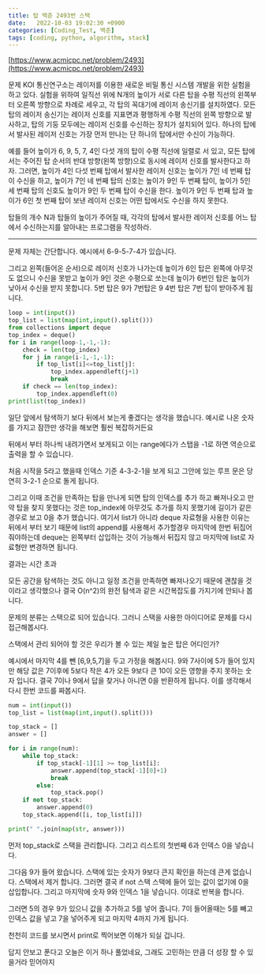 ```yaml
---
title: 탑 백준 2493번 스택
date:   2022-10-03 19:02:30 +0900
categories: [Coding_Test, 백준]
tags: [coding, python, algorithm, stack]
---
```


[https://www.acmicpc.net/problem/2493](https://www.acmicpc.net/problem/2493)

문제
KOI 통신연구소는 레이저를 이용한 새로운 비밀 통신 시스템 개발을 위한 실험을 하고 있다. 실험을 위하여 일직선 위에 N개의 높이가 서로 다른 탑을 수평 직선의 왼쪽부터 오른쪽 방향으로 차례로 세우고, 각 탑의 꼭대기에 레이저 송신기를 설치하였다. 모든 탑의 레이저 송신기는 레이저 신호를 지표면과 평행하게 수평 직선의 왼쪽 방향으로 발사하고, 탑의 기둥 모두에는 레이저 신호를 수신하는 장치가 설치되어 있다. 하나의 탑에서 발사된 레이저 신호는 가장 먼저 만나는 단 하나의 탑에서만 수신이 가능하다. 

예를 들어 높이가 6, 9, 5, 7, 4인 다섯 개의 탑이 수평 직선에 일렬로 서 있고, 모든 탑에서는 주어진 탑 순서의 반대 방향(왼쪽 방향)으로 동시에 레이저 신호를 발사한다고 하자. 그러면, 높이가 4인 다섯 번째 탑에서 발사한 레이저 신호는 높이가 7인 네 번째 탑이 수신을 하고, 높이가 7인 네 번째 탑의 신호는 높이가 9인 두 번째 탑이, 높이가 5인 세 번째 탑의 신호도 높이가 9인 두 번째 탑이 수신을 한다. 높이가 9인 두 번째 탑과 높이가 6인 첫 번째 탑이 보낸 레이저 신호는 어떤 탑에서도 수신을 하지 못한다.

탑들의 개수 N과 탑들의 높이가 주어질 때, 각각의 탑에서 발사한 레이저 신호를 어느 탑에서 수신하는지를 알아내는 프로그램을 작성하라.

---

문제 자체는 간단합니다. 예시에서 6-9-5-7-4가 있습니다.

그리고 왼쪽(들어온 순서)으로 레이저 신호가 나가는데 높이가 6인 탑은 왼쪽에 아무것도 없으니 수신을 못받고 높이가 9인 것은 수평으로 쏘는데 높이가 6번인 탑은 높이가 낮아서 수신을 받지 못합니다. 5번 탑은 9가 7번탑은 9 4번 탑은 7번 탑이 받아주게 됩니다.

```py
loop = int(input())
top_list = list(map(int,input().split()))
from collections import deque
top_index = deque()
for i in range(loop-1,-1,-1):
    check = len(top_index)
    for j in range(i-1,-1,-1):
        if top_list[i]<=top_list[j]:
            top_index.appendleft(j+1)
            break
    if check == len(top_index):
        top_index.appendleft(0)
print(list(top_index))
```

일단 앞에서 탐색하기 보다 뒤에서 보는게 좋겠다는 생각을 했습니다. 예시로 나온 숫자를 가지고 잠깐만 생각을 해보면  훨씬 복잡하거든요

뒤에서 부터 하나씩 내려가면서 보게되고 이는 range에다가 스탭을 -1로 하면 역순으로 출력을 할 수 있습니다.

처음 시작을 5라고 했을때 인덱스 기준 4-3-2-1을 보게 되고 그안에 있는 루프 문은 당연히 3-2-1 순으로 돌게 됩니다.

그리고 이때 조건을 만족하는 탑을 만나게 되면 탑의 인덱스를 추가 하고 빠져나오고 만약 탑을 찾지 못했다는 것은 top_index에 아무것도 추가를 하지 못했기에 길이가 같은 경우로 보고 0을 추가 했습니다. 여기서 list가 아니라 deque 자료형을 사용한 이유는 뒤에서 부터 보기 때문에 list의 append를 사용해서 추가할경우 마지막에 한번 뒤집어 줘야하는데 deque는 왼쪽부터 삽입하는 것이 가능해서 뒤집지 않고 마지막에 list로 자료형만 변경하면 됩니다.


결과는 시간 초과

모든 공간을 탐색하는 것도 아니고 일정 조건을 만족하면 빠져나오기 때문에 괜찮을 것이라고 생각했으나 결국 O(n^2)의 완전 탐색과 같은 시간복잡도를 가지기에 안되나 봅니다.

문제의 분류는 스택으로 되어 있습니다. 그러니 스택을 사용한 아이디어로 문제를 다시 접근해봅시다.

스택에서 관리 되어야 할 것은 우리가 볼 수 있는 제일 높은 탑은 어디인가?

예시에서 마지막 4를 뺀 [6,9,5,7]을 두고 가정을 해봅시다. 9와 7사이에 5가 들어 있지만 해당 값은 7이후에 5보다 작은 4가 오든 9보다 큰 10이 오든 영향을 주지 못하는 숫자 입니다. 결국 7이나 9에서 답을 찾거나 아니면 0을 반환하게 됩니다. 이를 생각해서 다시 한번 코드를 짜봅시다.

 
```py
num = int(input())
top_list = list(map(int,input().split()))

top_stack = []
answer = []

for i in range(num):
    while top_stack:
        if top_stack[-1][1] >= top_list[i]:
            answer.append(top_stack[-1][0]+1)
            break
        else:
            top_stack.pop()
    if not top_stack:
        answer.append(0)
    top_stack.append([i, top_list[i]])

print(" ".join(map(str, answer)))
```

먼저 top_stack로 스택을 관리합니다. 그리고 리스트의 첫번째 6과 인덱스 0을 넣습니다.

그다음 9가 들어 왔습니다. 스택에 있는 숫자가 9보다 큰지 확인을 하는데 큰게 없습니다. 스택에서 제거 합니다. 그러면 결국 if not 스택 스택에 들어 있는 값이 없기에 0을 삽입합니다. 그리고 마지막에 숫자 9와 인덱스 1을 넣습니다. 이대로 반복을 합니다.

그러면 5의 경우 9가 있으니 값을 추가하고 5를 넣어 줍니다. 7이 들어올때는 5를 빼고 인덱스 값을 넣고 7을 넣어주게 되고 마지막 4까지 가게 됩니다.

천천히 코드를 보시면서 print로 찍어보면 이해가 되실 겁니다.

답지 안보고 푼다고 오늘은 이거 하나 풀었네요, 그래도 고민하는 만큼 더 성장 할 수 있을거라 믿어야지